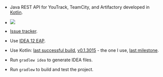 
* Java REST API for YouTrack, TeamCity, and Artifactory developed in [Kotlin](http://confluence.jetbrains.net/display/Kotlin).

* <a href="http://evgeny-goldin.org/teamcity/viewType.html?buildTypeId=bt54&tab=buildTypeStatusDiv&guest=1"><img src="http://evgeny-goldin.org/teamcity/app/rest/builds/buildType:(id:bt54)/statusIcon"/></a>

* [Issue tracker](http://evgeny-goldin.org/youtrack/issues/rest).

* Use [IDEA 12 EAP](http://confluence.jetbrains.net/display/IDEADEV/IDEA+12+EAP).

* Use Kotlin: [last successful build](http://teamcity.jetbrains.com/viewLog.html?buildTypeId=bt345&buildId=lastSuccessful&tab=artifacts&guest=1),
              [v0.1.3015](http://teamcity.jetbrains.com/viewLog.html?buildTypeId=bt345&buildId=67824&tab=artifacts&guest=1) - the one I use,
              [last milestone](http://teamcity.jetbrains.com/viewLog.html?buildTypeId=bt345&buildId=lastPinned&tab=artifacts&guest=1).

* Run `gradlew idea` to generate IDEA files.

* Run `gradlew` to build and test the project.
